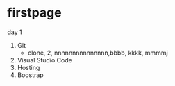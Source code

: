 # firstpage

day 1
1. Git
   - clone, 2, nnnnnnnnnnnnnnn,bbbb, kkkk, mmmmj
2. Visual Studio Code
3. Hosting
4. Boostrap
  
